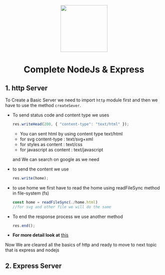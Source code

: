 <div align="center">
<img src="https://miro.medium.com/max/1400/1*8ETcaw-gA1dYW4EFxqGK3w.png" width="150"/>
<h1>Complete NodeJs & Express</h1>
</div>

## 1. http Server

To Create a Basic Server we need to import `http` module first and then we have to use the method `createSever`.

- To send status code and content type we uses

  ```js
  res.writeHead(200, { "content-type": "text/html" });
  ```

  - You can sent html by using content type text/html
  - for svg content-type : text/svg+xml
  - for styles as content : text/css
  - for javascript as content : text/javascript

  and We can search on google as we need

- to send the content we use
  ```js
  res.write(home);
  ```
- to use home we first have to read the home using readFileSync method in file-system (fs)

  ```js
  const home = readFileSync(./home.html)
  //for svg and other file we will do the same
  ```

- To end the response process we use another method
  ```js
  res.end();
  ```
- **For more detail look at** [this](./02-http-app.js)

Now We are cleared all the basics of http and ready to move to next topic that is express and nodejs

## 2. Express Server
